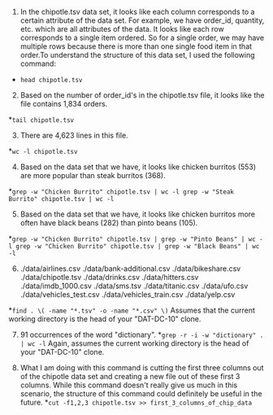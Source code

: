 1. In the chipotle.tsv data set, it looks like each column corresponds to a certain attribute of the data set. For example, we have order_id, quantity, etc. which are all attributes of the data. It looks like each row corresponds to a single item ordered. So for a single order, we may have multiple rows because there is more than one single food item in that order.To understand the structure of this data set, I used the following command:
  * `head chipotle.tsv`

2. Based on the number of order_id's in the chipotle.tsv file, it looks like the file contains 1,834 orders.

  *`tail chipotle.tsv`

3. There are 4,623 lines in this file.

  *`wc -l chipotle.tsv`

4. Based on the data set that we have, it looks like chicken burritos (553) are more popular than steak burritos (368).

  *`grep -w "Chicken Burrito" chipotle.tsv | wc -l
    grep -w "Steak Burrito" chipotle.tsv | wc -l`

5. Based on the data set that we have, it looks like chicken burritos more often have black beans (282) than pinto beans (105).

  *`grep -w "Chicken Burrito" chipotle.tsv | grep -w "Pinto Beans" | wc -l
    grep -w "Chicken Burrito" chipotle.tsv | grep -w "Black Beans" | wc -l`

6. ./data/airlines.csv
./data/bank-additional.csv
./data/bikeshare.csv
./data/chipotle.tsv
./data/drinks.csv
./data/hitters.csv
./data/imdb_1000.csv
./data/sms.tsv
./data/titanic.csv
./data/ufo.csv
./data/vehicles_test.csv
./data/vehicles_train.csv
./data/yelp.csv

  *`find . \( -name "*.tsv" -o -name "*.csv" \)`
Assumes that the current working directory is the head of your "DAT-DC-10" clone.

7. 91 occurrences of the word "dictionary". 
  *`grep -r -i -w "dictionary" . | wc -l`
Again, assumes the current working directory is the head of your "DAT-DC-10" clone.

8. What I am doing with this command is cutting the first three columns out of the chipotle data set and creating a new file out of these first 3 columns. While this command doesn't really give us much in this scenario, the structure of this command could definitely be useful in the future.
  *`cut -f1,2,3 chipotle.tsv >> first_3_columns_of_chip_data`
